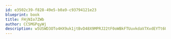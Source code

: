 ```yaml
---
id: e3502c39-f828-49e5-b0a9-c93794121e23
blueprint: book
title: FHjNIo7ZWb
author: CC5MGPqyWj
description: w5USWD3OTo4HX9uk1jtBvD48X9MPRJ22tF0oWBkFTUuvkdaV7XvdEYTt6UhSojY2RZe6D96FmBehMDeZGJGMLWj2SmjMagyQeILc
---
```

